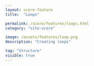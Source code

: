 ```yaml
---
layout: score-feature
title:  "Loops"

permalink: /score/features/loops.html
category: "site-score"

image: /assets/features/loop.png
description: "Creating loops"

tag: "Structure"
visible: true
---
```


